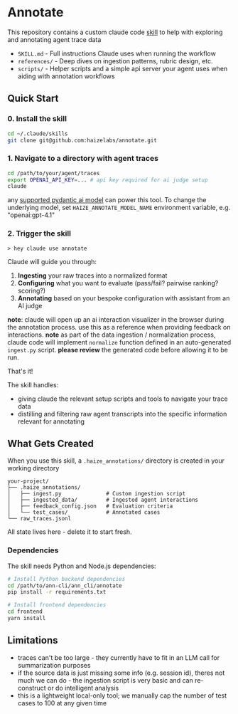 # Annotate

This repository contains a custom claude code [skill](https://docs.claude.com/en/docs/agents-and-tools/agent-skills/overview) to help with exploring and annotating agent trace data 

- `SKILL.md` - Full instructions Claude uses when running the workflow
- `references/` - Deep dives on ingestion patterns, rubric design, etc.
- `scripts/` - Helper scripts and a simple api server your agent uses when aiding with annotation workflows

## Quick Start

### 0. Install the skill
```bash
cd ~/.claude/skills
git clone git@github.com:haizelabs/annotate.git
```

### 1. Navigate to a directory with agent traces

```bash
cd /path/to/your/agent/traces
export OPENAI_API_KEY=... # api key required for ai judge setup
claude
```
any [supported pydantic ai model](https://ai.pydantic.dev/models/overview/) can power this tool. To change the underlying model, set `HAIZE_ANNOTATE_MODEL_NAME` environment variable, e.g. "openai:gpt-4.1"

### 2. Trigger the skill

```
> hey claude use annotate
```

Claude will guide you through:
1. **Ingesting** your raw traces into a normalized format
2. **Configuring** what you want to evaluate (pass/fail? pairwise ranking? scoring?)
3. **Annotating** based on your bespoke configuration with assistant from an AI judge

**note**: claude will open up an ai interaction visualizer in the browser during the annotation process. use this as a reference when providing feedback on interactions.
**note** as part of the data ingestion / normalization process, claude code will implement `normalize` function defined in an auto-generated `ingest.py` script. **please review** the generated code before allowing it to be run.

That's it!

The skill handles:
- giving claude the relevant setup scripts and tools to navigate your trace data
- distilling and filtering raw agent transcripts into the specific information relevant for annotating

## What Gets Created

When you use this skill, a `.haize_annotations/` directory is created in your working directory

```
your-project/
├── .haize_annotations/
│   ├── ingest.py              # Custom ingestion script
│   ├── ingested_data/         # Ingested agent interactions
│   ├── feedback_config.json   # Evaluation criteria
│   └── test_cases/            # Annotated cases
└── raw_traces.jsonl
```

All state lives here - delete it to start fresh. 

### Dependencies

The skill needs Python and Node.js dependencies:

```bash
# Install Python backend dependencies
cd /path/to/ann-cli/ann_cli/annotate
pip install -r requirements.txt

# Install frontend dependencies
cd frontend
yarn install
```

## Limitations
- traces can't be too large - they currently have to fit in an LLM call for summarization purposes
- if the source data is just missing some info (e.g. session id), theres not much we can do - the ingestion script is very basic
and can re-construct or do intelligent analysis
- this is a lightweight local-only tool; we manually cap the number of test cases to 100 at any given time
